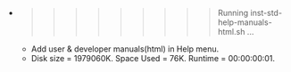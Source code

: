 * >>>>>>>>> Running inst-std-help-manuals-html.sh ...
  * Add user & developer manuals(html) in Help menu.
  * Disk size = 1979060K. Space Used = 76K. Runtime = 00:00:00:01.
